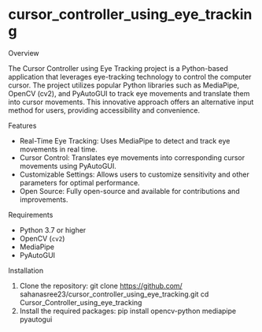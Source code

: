 # cursor_controller_using_eye_tracking
Overview

The Cursor Controller using Eye Tracking project is a Python-based application that leverages eye-tracking technology to control the computer cursor. The project utilizes popular Python libraries such as MediaPipe, OpenCV (cv2), and PyAutoGUI to track eye movements and translate them into cursor movements. This innovative approach offers an alternative input method for users, providing accessibility and convenience.

Features

- Real-Time Eye Tracking: Uses MediaPipe to detect and track eye movements in real time.
- Cursor Control: Translates eye movements into corresponding cursor movements using PyAutoGUI.
- Customizable Settings: Allows users to customize sensitivity and other parameters for optimal performance.
- Open Source: Fully open-source and available for contributions and improvements.

Requirements

- Python 3.7 or higher
- OpenCV (`cv2`)
- MediaPipe
- PyAutoGUI

Installation

1.	Clone the repository:
git clone https://github.com/ sahanasree23/cursor_controller_using_eye_tracking.git 
cd Cursor_Controller_using_eye_tracking
2.	Install the required packages:
   pip install opencv-python mediapipe pyautogui
